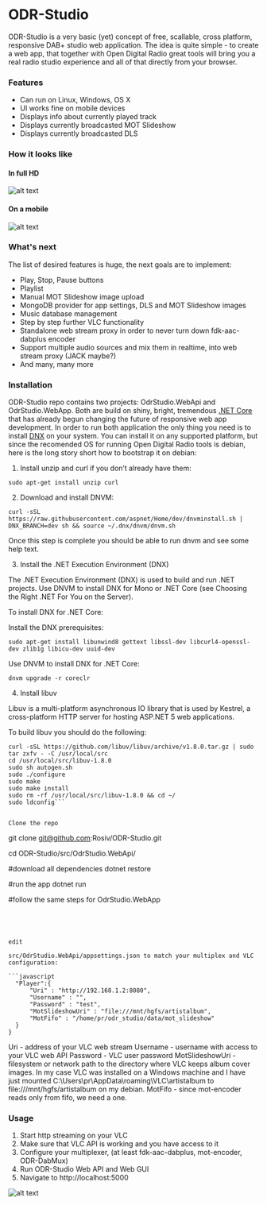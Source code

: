 # ODR-Studio

ODR-Studio is a very basic (yet) concept of free, scallable, cross platform, responsive DAB+ studio web application. The idea is quite simple - to create a web app, that together with Open Digital Radio great tools will bring you a real radio studio experience and all of that directly from your browser.

### Features
* Can run on Linux, Windows, OS X
* UI works fine on mobile devices
* Displays info about currently played track
* Displays currently broadcasted MOT Slideshow
* Displays currently broadcasted  DLS
 
### How it looks like

#### In full HD
![alt text](https://raw.githubusercontent.com/Rosiv/ODR-Studio/cleanup/doc/web_gui_full_hd.png "Full HD Web GUI")

#### On a mobile
![alt text](https://raw.githubusercontent.com/Rosiv/ODR-Studio/cleanup/doc/web_gui_mobile.png "Mobile Web GUI")

### What's next
The list of desired features is huge, the next goals are to implement:
* Play, Stop, Pause buttons
* Playlist
* Manual MOT Slideshow image upload
* MongoDB provider for app settings, DLS and MOT Slideshow images
* Music database management
* Step by step further VLC functionality
* Standalone web stream proxy in order to never turn down fdk-aac-dabplus encoder
* Support multiple audio sources and mix them in realtime, into web stream proxy (JACK maybe?)
* And many, many more
 
### Installation

ODR-Studio repo contains two projects: OdrStudio.WebApi and OdrStudio.WebApp.
Both are build on shiny, bright, tremendous [.NET Core](http://docs.asp.net/en/latest/conceptual-overview/dotnetcore.html) that has already begun changing the future of responsive web app development. In order to run both application the only thing you need is to install [DNX](https://github.com/dotnet/cli) on your system. You can install it on any supported platform, but since the recomended OS for running Open Digital Radio tools is debian, here is the long story short how to bootstrap it on debian:



1. Install unzip and curl if you don’t already have them:

```sudo apt-get install unzip curl```

2. Download and install DNVM:

```curl -sSL https://raw.githubusercontent.com/aspnet/Home/dev/dnvminstall.sh | DNX_BRANCH=dev sh && source ~/.dnx/dnvm/dnvm.sh```

Once this step is complete you should be able to run dnvm and see some help text.

3. Install the .NET Execution Environment (DNX)

The .NET Execution Environment (DNX) is used to build and run .NET projects. Use DNVM to install DNX for Mono or .NET Core (see Choosing the Right .NET For You on the Server).

To install DNX for .NET Core:

Install the DNX prerequisites:

```sudo apt-get install libunwind8 gettext libssl-dev libcurl4-openssl-dev zlib1g libicu-dev uuid-dev```

Use DNVM to install DNX for .NET Core:

```dnvm upgrade -r coreclr```

4. Install libuv

Libuv is a multi-platform asynchronous IO library that is used by Kestrel, a cross-platform HTTP server for hosting ASP.NET 5 web applications.

To build libuv you should do the following:

```sudo apt-get install make automake libtool curl
curl -sSL https://github.com/libuv/libuv/archive/v1.8.0.tar.gz | sudo tar zxfv - -C /usr/local/src
cd /usr/local/src/libuv-1.8.0
sudo sh autogen.sh
sudo ./configure
sudo make
sudo make install
sudo rm -rf /usr/local/src/libuv-1.8.0 && cd ~/
sudo ldconfig```


Clone the repo

```
git clone git@github.com:Rosiv/ODR-Studio.git

cd ODR-Studio/src/OdrStudio.WebApi/

#download all dependencies
dotnet restore

#run the app
dotnet run

#follow the same steps for OdrStudio.WebApp
```




edit

src/OdrStudio.WebApi/appsettings.json to match your multiplex and VLC configuration:

```javascript
  "Player":{
      "Uri" : "http://192.168.1.2:8080",
      "Username" : "",
      "Password" : "test",
      "MotSlideshowUri" : "file:///mnt/hgfs/artistalbum",
      "MotFifo" : "/home/pr/odr_studio/data/mot_slideshow"
  }
}
```

Uri - address of your VLC web stream
Username - username with access to your VLC web API
Password - VLC user password
MotSlideshowUri - filesystem or network path to the directory where VLC keeps album cover images. In my case VLC was installed on a Windows machine and I have just mounted C:\Users\pr\AppData\roaming\VLC\artistalbum to file:///mnt/hgfs/artistalbum on my debian.
MotFifo - since mot-encoder reads only from fifo, we need a one.

### Usage

1. Start http streaming on your VLC
2. Make sure that VLC API is working and you have access to it
3. Configure your multiplexer, (at least fdk-aac-dabplus, mot-encoder, ODR-DabMux)
4. Run ODR-Studio Web API and Web GUI
5. Navigate to http://localhost:5000




![alt text](https://raw.githubusercontent.com/Rosiv/ODR-Studio/cleanup/doc/Workflow.jpg "Workflow")
